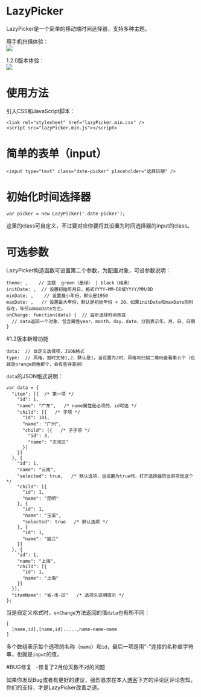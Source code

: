 # LazyPicker
LazyPicker是一个简单的移动端时间选择器，支持多种主题。

用手机扫描体验：  
![](http://7s1r1c.com1.z0.glb.clouddn.com/t_1480730967.png)

1.2.0版本体验：  
![](http://7s1r1c.com1.z0.glb.clouddn.com/t_1480918428.png)

# 使用方法
引入CSS和JavaScript脚本：
```
<link rel="stylesheet" href="lazyPicker.min.css" />
<script src="lazyPicker.min.js"></script>
```

# 简单的表单（input）
```
<input type="text" class="date-picker" placeholder="选择日期" />
```

# 初始化时间选择器
```
var picker = new LazyPicker('.date-picker');
```
这里的class可自定义，不过要对应你要将其设置为时间选择器的input的class。

# 可选参数
LazyPicker构造函数可设置第二个参数，为配置对象，可设参数说明：
```
theme: ,    // 主题  green（墨绿） | black（纯黑）
initDate: ,  // 设置初始年月日，格式YYYY-MM-DD或YYYY/MM/DD
minDate: ,    // 设置最小年份，默认是1950
maxDate: ,   // 设置最大年份，默认是初始年份 + 20，如果initDate和maxDate同时存在，年份以maxDate为主。
onChange: function(data) {  // 监听选择时间改变
  // data返回一个对象，包含属性year、month、day、date，分别表示年、月、日、日期
}
```

#1.2版本新增功能
```
data:  // 自定义选择项，JSON格式
type:  // 风格，暂时支持1,2，默认是1，当设置为2时，风格可扫描二维码查看第五个（也就是orange颜色那个，会有些许差别）
```

`data`的JSON格式说明：
```
var data = {   
  "item": [{  /* 第一项 */  
    "id": 1,   
    "name": "广东",   /* name属性是必须的，id可选 */
    "child": [{   /* 子项 */
      "id": 101,   
      "name": "广州",   
      "child": [{   /* 子子项 */
        "id": 3,   
        "name": "天河区"   
      }]   
    }]   
  }, {   
    "id": 1,   
    "name": "云南",   
    "selected": true,   /* 默认选项，当设置为true时，打开选择器的当前项是这个 */
    "child": [{   
      "id": 1,   
      "name": "昆明"   
    }, {   
      "id": 1,   
      "name": "玉溪",   
      "selected": true   /* 默认选项 */
    }, {   
      "id": 1,   
      "name": "丽江"   
    }]   
  }, {   
    "id": 1,   
    "name": "上海",   
    "child": [{   
      "id": 1,   
      "name": "上海"   
    }]   
  }],   
  "itemName": "省-市-区"   /* 选项头说明提示 */
};
```
当是自定义格式时，`onChange`方法返回的值`data`也有所不同：
```
[
  [name,id],[name,id].....,name-name-name
]
```
多个数组表示每个选项的名称（`name`）和`id`，最后一项是用“-”连接的名称值字符串，也就是`input`的值。

#BUG修复  
-修复了2月份天数不对的问题

如果你发现Bug或者有更好的建议，强烈恳求在本人[博客](http://ghmagical.com/article/page/id/dkOUFgGiPwcy)下方的评论区评论告知，你们的支持，才是LazyPicker改善之道。

